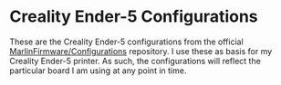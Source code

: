 # Creality Ender-5 Configurations

These are the Creality Ender-5 configurations from the official [MarlinFirmware/Configurations](https://github.com/MarlinFirmware/Configurations) repository. I use these as basis for my Creality Ender-5 printer. As such, the configurations will reflect the particular board I am using at any point in time.
